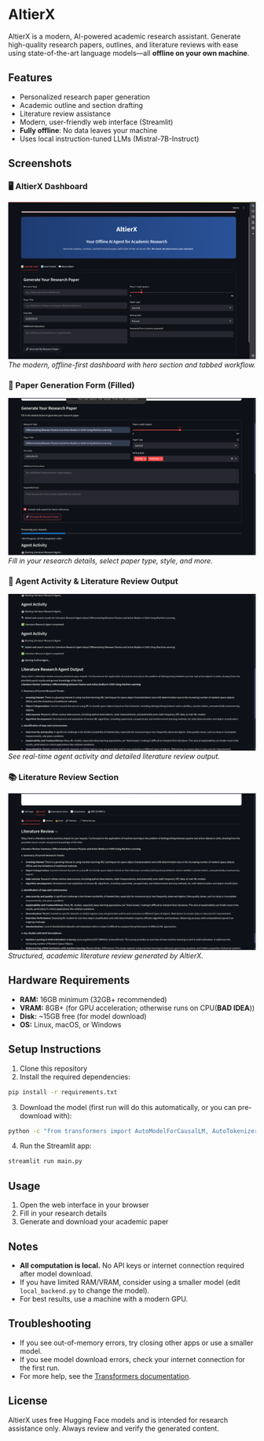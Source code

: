 # AltierX

AltierX is a modern, AI-powered academic research assistant. Generate high-quality research papers, outlines, and literature reviews with ease using state-of-the-art language models—all **offline on your own machine**.

## Features
- Personalized research paper generation
- Academic outline and section drafting
- Literature review assistance
- Modern, user-friendly web interface (Streamlit)
- **Fully offline**: No data leaves your machine
- Uses local instruction-tuned LLMs (Mistral-7B-Instruct)

## Screenshots

### 🖥️ AltierX Dashboard
![AltierX Dashboard](screenshots/altierx_dashboard.png)
*The modern, offline-first dashboard with hero section and tabbed workflow.*

### 📝 Paper Generation Form (Filled)
![AltierX Form Filled](screenshots/altierx_form_filled.png)
*Fill in your research details, select paper type, style, and more.*

### 🤖 Agent Activity & Literature Review Output
![AltierX Agent Activity](screenshots/altierx_agent_activity.png)
*See real-time agent activity and detailed literature review output.*

### 📚 Literature Review Section
![AltierX Literature Review](screenshots/altierx_literature_review.png)
*Structured, academic literature review generated by AltierX.*

## Hardware Requirements
- **RAM:** 16GB minimum (32GB+ recommended)
- **VRAM:** 8GB+ (for GPU acceleration; otherwise runs on CPU(**BAD IDEA**))
- **Disk:** ~15GB free (for model download)
- **OS:** Linux, macOS, or Windows

## Setup Instructions

1. Clone this repository
2. Install the required dependencies:
```bash
pip install -r requirements.txt
```
3. Download the model (first run will do this automatically, or you can pre-download with):
```bash
python -c "from transformers import AutoModelForCausalLM, AutoTokenizer; AutoTokenizer.from_pretrained('mistralai/Mistral-7B-Instruct-v0.2'); AutoModelForCausalLM.from_pretrained('mistralai/Mistral-7B-Instruct-v0.2')"
```
4. Run the Streamlit app:
```bash
streamlit run main.py
```

## Usage
1. Open the web interface in your browser
2. Fill in your research details
3. Generate and download your academic paper

## Notes
- **All computation is local.** No API keys or internet connection required after model download.
- If you have limited RAM/VRAM, consider using a smaller model (edit `local_backend.py` to change the model).
- For best results, use a machine with a modern GPU.

## Troubleshooting
- If you see out-of-memory errors, try closing other apps or use a smaller model.
- If you see model download errors, check your internet connection for the first run.
- For more help, see the [Transformers documentation](https://huggingface.co/docs/transformers/index).

## License
AltierX uses free Hugging Face models and is intended for research assistance only. Always review and verify the generated content. 
